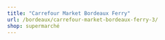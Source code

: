 ```yaml
---
title: "Carrefour Market Bordeaux Ferry"
url: /bordeaux/carrefour-market-bordeaux-ferry-3/
shop: supermarché
---
```

